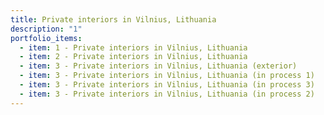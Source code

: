 ```yaml
---
title: Private interiors in Vilnius, Lithuania
description: "1"
portfolio_items:
  - item: 1 - Private interiors in Vilnius, Lithuania
  - item: 2 - Private interiors in Vilnius, Lithuania
  - item: 3 - Private interiors in Vilnius, Lithuania (exterior)
  - item: 3 - Private interiors in Vilnius, Lithuania (in process 1)
  - item: 3 - Private interiors in Vilnius, Lithuania (in process 3)
  - item: 3 - Private interiors in Vilnius, Lithuania (in process 2)
---
```

